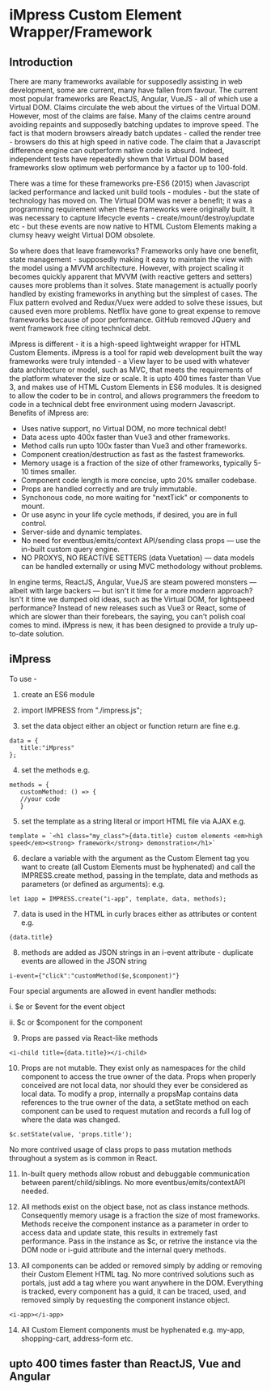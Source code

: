 # iMpress Custom Element Wrapper/Framework

## Introduction

There are many frameworks available for supposedly assisting in web development, some are current, many have fallen from favour. The current most popular frameworks are ReactJS, Angular, VueJS - all of which use a Virtual DOM. Claims circulate the web about the virtues of the Virtual DOM. However, most of the claims are false. Many of the claims centre around avoiding repaints and supposedly batching updates to improve speed. The fact is that modern browsers already batch updates - called the render tree - browsers do this at high speed in native code. The claim that a Javascript difference engine can outperform native code is absurd. Indeed, independent tests have repeatedly shown that Virtual DOM based frameworks slow optimum web performance by a factor up to 100-fold. 

There was a time for these frameworks pre-ES6 (2015) when Javascript lacked performance and lacked unit build tools - modules - but the state of technology has moved on. The Virtual DOM was never a benefit; it was a programming requirement when these frameworks were originally built. It was necessary to capture lifecycle events - create/mount/destroy/update etc - but these events are now native to HTML Custom Elements making a clumsy heavy weight Virtual DOM obsolete.   

So where does that leave frameworks? Frameworks only have one benefit, state management - supposedly making it easy to maintain the view with the model using a MVVM architecture. However, with project scaling it becomes quickly apparent that MVVM (with reactive getters and setters) causes more problems than it solves. State management is actually poorly handled by existing frameworks in anything but the simplest of cases. The Flux pattern evolved and Redux/Vuex were added to solve these issues, but caused even more problems. Netflix have gone to great expense to remove frameworks because of poor performance. GitHub removed JQuery and went framework free citing technical debt.

iMpress is different - it is a high-speed lightweight wrapper for HTML Custom Elements. iMpress is a tool for rapid web development built the way frameworks were truly intended - a View layer to be used with whatever data architecture or model, such as MVC, that meets the requirements of the platform whatever the size or scale. It is upto 400 times faster than Vue 3, and makes use of HTML Custom Elements in ES6 modules. It is designed to allow the coder to be in control, and allows programmers the freedom to code in a technical debt free environment using modern Javascript. Benefits of iMpress are:

- Uses native support, no Virtual DOM, no more technical debt!
- Data acess upto 400x faster than Vue3 and other frameworks.
- Method calls run upto 100x faster than Vue3 and other frameworks.
- Component creation/destruction as fast as the fastest frameworks.
- Memory usage is a fraction of the size of other frameworks, typically 5-10 times smaller.
- Component code length is more concise, upto 20% smaller codebase.
- Props are handled correctly and are truly immutable.
- Synchonous code, no more waiting for "nextTick" or components to mount.
- Or use async in your life cycle methods, if desired, you are in full control.
- Server-side and dynamic templates.
- No need for eventbus/emits/context API/sending class props — use the in-built custom query engine.
- NO PROXYS, NO REACTIVE SETTERS (data Vuetation) — data models can be handled externally or using MVC methodology without problems.

In engine terms, ReactJS, Angular, VueJS are steam powered monsters — albeit with large backers — but isn't it time for a more modern approach? Isn't it time we dumped old ideas, such as the Virtual DOM, for lightspeed performance? Instead of new releases such as Vue3 or React, some of which are slower than their forebears, the saying, you can't polish coal comes to mind. iMpress is new, it has been designed to provide a truly up-to-date solution.

## iMpress


To use - 

1. create an ES6 module

2. import IMPRESS from "./impress.js";

3. set the data object either an object or function return are fine e.g.
```
data = {
   title:"iMpress"		
};
```
4. set the methods e.g.
```
methods = {
   customMethod: () => {
   //your code
   }
```
5. set the template as a string literal or import HTML file via AJAX e.g.
```
template = `<h1 class="my_class">{data.title} custom elements <em>high speed</em><strong> framework</strong> demonstration</h1>`
```

6. declare a variable with the argument as the Custom Element tag you want to create (all Custom Elements must be hyphenated) and call the IMPRESS.create method, passing in the template, data and methods as parameters (or defined as arguments): e.g. 
```
let iapp = IMPRESS.create("i-app", template, data, methods);
```

7. data is used in the HTML in curly braces either as attributes or content e.g.
```
{data.title}
```

8. methods are added as JSON strings in an i-event attribute - duplicate events are allowed in the JSON string
```
i-event={"click":"customMethod($e,$component)"}
```

Four special arguments are allowed in event handler methods:

i. $e or $event for the event object

ii. $c or $component for the component

9. Props are passed via React-like methods
```
<i-child title={data.title}></i-child>
```

10. Props are not mutable. They exist only as namespaces for the child component to access the true owner of the data. Props when properly conceived are not local data, nor should they ever be considered as local data. To modify a prop, internally a propsMap contains data references to the true owner of the data, a setState method on each component can be used to request mutation and records a full log of where the data was changed.
```
$c.setState(value, 'props.title');
```
No more contrived usage of class props to pass mutation methods throughout a system as is common in React.

11. In-built query methods allow robust and debuggable communication between parent/child/siblings. No more eventbus/emits/contextAPI needed.

12. All methods exist on the object base, not as class instance methods. Consequently memory usage is a fraction the size of most frameworks. Methods receive the component instance as a parameter in order to access data and update state, this results in extremely fast performance. Pass in the instance as $c, or retrive the instance via the DOM node or i-guid attribute and the internal query methods.

13. All components can be added or removed simply by adding or removing their Custom Element HTML tag. No more contrived solutions such as portals, just add a tag where you want anywhere in the DOM. Everything is tracked, every component has a guid, it can be traced, used, and removed simply by requesting the component instance object.
```
<i-app></i-app> 
```

14. All Custom Element components must be hyphenated e.g. my-app, shopping-cart, address-form etc. 

## upto 400 times faster than ReactJS, Vue and Angular
